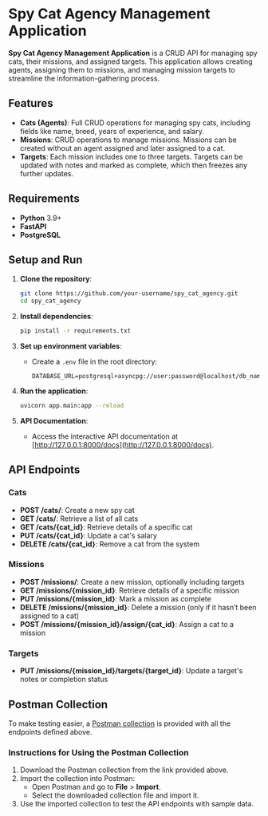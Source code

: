 # Spy Cat Agency Management Application

**Spy Cat Agency Management Application** is a CRUD API for managing spy cats, their missions, and assigned targets. This application allows creating agents, assigning them to missions, and managing mission targets to streamline the information-gathering process.

## Features

- **Cats (Agents)**: Full CRUD operations for managing spy cats, including fields like name, breed, years of experience, and salary.
- **Missions**: CRUD operations to manage missions. Missions can be created without an agent assigned and later assigned to a cat.
- **Targets**: Each mission includes one to three targets. Targets can be updated with notes and marked as complete, which then freezes any further updates.

## Requirements

- **Python** 3.9+
- **FastAPI**
- **PostgreSQL**

## Setup and Run

1. **Clone the repository**:
    ```bash
    git clone https://github.com/your-username/spy_cat_agency.git
    cd spy_cat_agency
    ```

2. **Install dependencies**:
    ```bash
    pip install -r requirements.txt
    ```

3. **Set up environment variables**:
   - Create a `.env` file in the root directory:
      ```env
      DATABASE_URL=postgresql+asyncpg://user:password@localhost/db_name
      ```

4. **Run the application**:
    ```bash
    uvicorn app.main:app --reload
    ```

5. **API Documentation**:
   - Access the interactive API documentation at [http://127.0.0.1:8000/docs](http://127.0.0.1:8000/docs).

## API Endpoints

### Cats

- **POST /cats/**: Create a new spy cat
- **GET /cats/**: Retrieve a list of all cats
- **GET /cats/{cat_id}**: Retrieve details of a specific cat
- **PUT /cats/{cat_id}**: Update a cat's salary
- **DELETE /cats/{cat_id}**: Remove a cat from the system

### Missions

- **POST /missions/**: Create a new mission, optionally including targets
- **GET /missions/{mission_id}**: Retrieve details of a specific mission
- **PUT /missions/{mission_id}**: Mark a mission as complete
- **DELETE /missions/{mission_id}**: Delete a mission (only if it hasn’t been assigned to a cat)
- **POST /missions/{mission_id}/assign/{cat_id}**: Assign a cat to a mission

### Targets

- **PUT /missions/{mission_id}/targets/{target_id}**: Update a target's notes or completion status

## Postman Collection

To make testing easier, a [Postman collection](https://link-to-postman-collection) is provided with all the endpoints defined above.

### Instructions for Using the Postman Collection

1. Download the Postman collection from the link provided above.
2. Import the collection into Postman:
   - Open Postman and go to **File** > **Import**.
   - Select the downloaded collection file and import it.
3. Use the imported collection to test the API endpoints with sample data.

